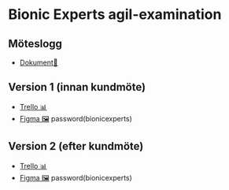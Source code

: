 # Bionic Experts agil-examination
## Möteslogg
- [Dokument📃 ](https://docs.google.com/document/d/1NTL5WT9wSlablv365kiQqnoVrew_rpi1yRk9A18ifyA/edit?usp=sharing)


## Version 1 (innan kundmöte)
- [Trello 📊](https://trello.com/b/cMchfHQy/bionic-experts)
- [Figma 🖼️](https://www.figma.com/design/5kL1DZu9F8KEw415vGVUWy/Grov-skiss?node-id=15-17&t=e4vB8ojY) password(bionicexperts)

## Version 2 (efter kundmöte)
- [Trello 📊](https://trello.com/b/KNV8seQo/bionic-experts-20)
- [Figma 🖼️](https://www.figma.com/design/t8Z3cpn9TmvebwQxa4PbMf/Meetly?node-id=0-1&p=f&t=45aEsluwq7ztIZW4-0) password(bionicexperts)
